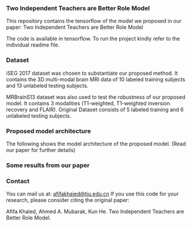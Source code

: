 
### Two Independent Teachers are Better Role Model





This repository contains the tensorflow  of the model we proposed in our paper: Two Independent Teachers are Better Role Model

The code is available in tensorflow. To run the project kindly refer to the individual readme file.





### Dataset


iSEG 2017 dataset was chosen to substantiate our proposed method. It contains the 3D multi-modal brain MRI data of 10 labeled training subjects and 13 unlabeled testing subjects.


MRBrainS13 dataset was also used to test the robustness of our proposed model. It contains 3 modalities (T1-weighted, T1-weighted inversion recovery and FLAIR). Original Dataset consists of 5 labeled training and 6 unlabeled testing subjects. 




### Proposed model architecture


The following shows the model architecture of the proposed model. (Read our paper for further details)




### Some results from our paper







### Contact






You can mail us at: afifakhaied@tju.edu.cn  If you use this code for your research, please consider citing the original paper:

Afifa Khaled, Ahmed A. Mubarak,  Kun He.     Two Independent Teachers are Better Role Model.


 



